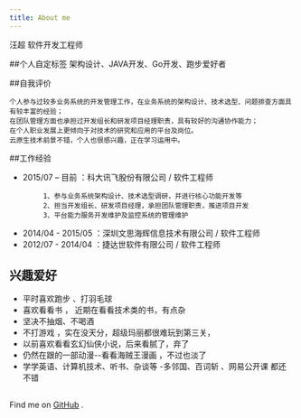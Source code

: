```yaml
---
title: About me
---
```


汪超  软件开发工程师

##个人自定标签
架构设计、JAVA开发、Go开发、跑步爱好者

##自我评价
```
个人参与过较多业务系统的开发管理工作，在业务系统的架构设计、技术选型、问题排查方面具有较丰富的经验；
在团队管理方面也承担过开发组长和研发项目经理职责，具有较好的沟通协作能力；
在个人职业发展上更倾向于对技术的研究和应用的平台及岗位。
云原生技术前景不错，个人也很感兴趣，正在学习运用中。
```

##工作经验
- 2015/07 – 目前 ：科大讯飞股份有限公司   / 软件工程师 
    ```
         1、参与业务系统架构设计、技术选型调研，并进行核心功能开发等
         2、担当开发组长、研发项目经理，承担团队管理职责，推进项目开发
         3、平台能力服务开发维护及监控系统的管理维护
    ```
- 2014/04 - 2015/05 ：深圳文思海辉信息技术有限公司 / 软件工程师
- 2012/07 - 2014/04 ：捷达世软件有限公司 / 软件工程师


## 兴趣爱好 
- 平时喜欢跑步 、打羽毛球 
- 喜欢看看书 ， 近期在看看技术类的书，有点杂 
- 坚决不抽烟、不喝酒
- 不打游戏 ，实在没天分，超级玛丽都很难玩到第三关，
- 以前喜欢看看玄幻仙侠小说，后来看腻了，弃了
- 仍然在跟的一部动漫--看看海贼王漫画 ，不过也淡了
- 学学英语、计算机技术、听书、杂谈等 -多邻国、百词斩 、网易公开课 都还不错


## 

Find me on [GitHub](https://github.com/wangchaodee) .
